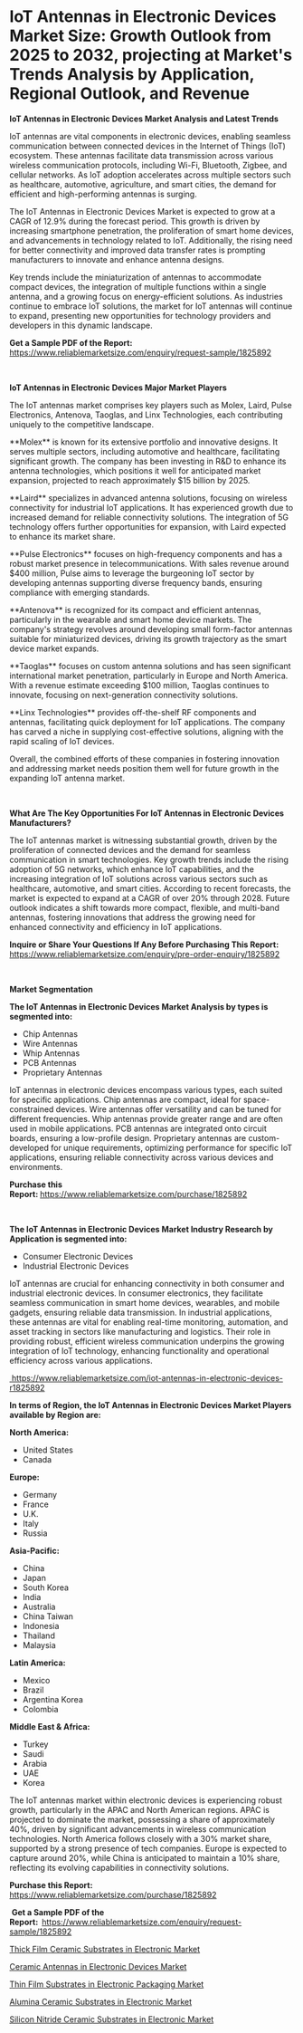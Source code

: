 <p><h1>IoT Antennas in Electronic Devices Market Size: Growth Outlook from 2025 to 2032, projecting at Market's Trends Analysis by Application, Regional Outlook, and Revenue</h1></p><p><strong>IoT Antennas in Electronic Devices Market Analysis and Latest Trends</strong></p>
<p><p>IoT antennas are vital components in electronic devices, enabling seamless communication between connected devices in the Internet of Things (IoT) ecosystem. These antennas facilitate data transmission across various wireless communication protocols, including Wi-Fi, Bluetooth, Zigbee, and cellular networks. As IoT adoption accelerates across multiple sectors such as healthcare, automotive, agriculture, and smart cities, the demand for efficient and high-performing antennas is surging.</p><p>The IoT Antennas in Electronic Devices Market is expected to grow at a CAGR of 12.9% during the forecast period. This growth is driven by increasing smartphone penetration, the proliferation of smart home devices, and advancements in technology related to IoT. Additionally, the rising need for better connectivity and improved data transfer rates is prompting manufacturers to innovate and enhance antenna designs.</p><p>Key trends include the miniaturization of antennas to accommodate compact devices, the integration of multiple functions within a single antenna, and a growing focus on energy-efficient solutions. As industries continue to embrace IoT solutions, the market for IoT antennas will continue to expand, presenting new opportunities for technology providers and developers in this dynamic landscape.</p></p>
<p><strong>Get a Sample PDF of the Report:&nbsp;</strong> <a href="https://www.reliablemarketsize.com/enquiry/request-sample/1825892?utm_campaign=1999&utm_medium=2&utm_source=Github&utm_content=ia&utm_term=06042025&utm_id=iot-antennas-in-electronic-devices">https://www.reliablemarketsize.com/enquiry/request-sample/1825892</a></p>
<p>&nbsp;</p>
<p><strong>IoT Antennas in Electronic Devices Major Market Players</strong></p>
<p><p>The IoT antennas market comprises key players such as Molex, Laird, Pulse Electronics, Antenova, Taoglas, and Linx Technologies, each contributing uniquely to the competitive landscape.</p><p>**Molex** is known for its extensive portfolio and innovative designs. It serves multiple sectors, including automotive and healthcare, facilitating significant growth. The company has been investing in R&D to enhance its antenna technologies, which positions it well for anticipated market expansion, projected to reach approximately $15 billion by 2025.</p><p>**Laird** specializes in advanced antenna solutions, focusing on wireless connectivity for industrial IoT applications. It has experienced growth due to increased demand for reliable connectivity solutions. The integration of 5G technology offers further opportunities for expansion, with Laird expected to enhance its market share.</p><p>**Pulse Electronics** focuses on high-frequency components and has a robust market presence in telecommunications. With sales revenue around $400 million, Pulse aims to leverage the burgeoning IoT sector by developing antennas supporting diverse frequency bands, ensuring compliance with emerging standards.</p><p>**Antenova** is recognized for its compact and efficient antennas, particularly in the wearable and smart home device markets. The company's strategy revolves around developing small form-factor antennas suitable for miniaturized devices, driving its growth trajectory as the smart device market expands.</p><p>**Taoglas** focuses on custom antenna solutions and has seen significant international market penetration, particularly in Europe and North America. With a revenue estimate exceeding $100 million, Taoglas continues to innovate, focusing on next-generation connectivity solutions.</p><p>**Linx Technologies** provides off-the-shelf RF components and antennas, facilitating quick deployment for IoT applications. The company has carved a niche in supplying cost-effective solutions, aligning with the rapid scaling of IoT devices.</p><p>Overall, the combined efforts of these companies in fostering innovation and addressing market needs position them well for future growth in the expanding IoT antenna market.</p></p>
<p>&nbsp;</p>
<p><strong>What Are The Key Opportunities For IoT Antennas in Electronic Devices Manufacturers?</strong></p>
<p><p>The IoT antennas market is witnessing substantial growth, driven by the proliferation of connected devices and the demand for seamless communication in smart technologies. Key growth trends include the rising adoption of 5G networks, which enhance IoT capabilities, and the increasing integration of IoT solutions across various sectors such as healthcare, automotive, and smart cities. According to recent forecasts, the market is expected to expand at a CAGR of over 20% through 2028. Future outlook indicates a shift towards more compact, flexible, and multi-band antennas, fostering innovations that address the growing need for enhanced connectivity and efficiency in IoT applications.</p></p>
<p><strong>Inquire or Share Your Questions If Any Before Purchasing This Report:</strong> <a href="https://www.reliablemarketsize.com/enquiry/pre-order-enquiry/1825892?utm_campaign=1999&utm_medium=2&utm_source=Github&utm_content=ia&utm_term=06042025&utm_id=iot-antennas-in-electronic-devices">https://www.reliablemarketsize.com/enquiry/pre-order-enquiry/1825892</a></p>
<p>&nbsp;</p>
<p><strong>Market Segmentation</strong></p>
<p><strong>The IoT Antennas in Electronic Devices Market Analysis by types is segmented into:</strong></p>
<p><ul><li>Chip Antennas</li><li>Wire Antennas</li><li>Whip Antennas</li><li>PCB Antennas</li><li>Proprietary Antennas</li></ul></p>
<p><p>IoT antennas in electronic devices encompass various types, each suited for specific applications. Chip antennas are compact, ideal for space-constrained devices. Wire antennas offer versatility and can be tuned for different frequencies. Whip antennas provide greater range and are often used in mobile applications. PCB antennas are integrated onto circuit boards, ensuring a low-profile design. Proprietary antennas are custom-developed for unique requirements, optimizing performance for specific IoT applications, ensuring reliable connectivity across various devices and environments.</p></p>
<p><strong>Purchase this Report:&nbsp;</strong><a href="https://www.reliablemarketsize.com/purchase/1825892?utm_campaign=1999&utm_medium=2&utm_source=Github&utm_content=ia&utm_term=06042025&utm_id=iot-antennas-in-electronic-devices">https://www.reliablemarketsize.com/purchase/1825892</a></p>
<p>&nbsp;</p>
<p><strong>The IoT Antennas in Electronic Devices Market Industry Research by Application is segmented into:</strong></p>
<p><ul><li>Consumer Electronic Devices</li><li>Industrial Electronic Devices</li></ul></p>
<p><p>IoT antennas are crucial for enhancing connectivity in both consumer and industrial electronic devices. In consumer electronics, they facilitate seamless communication in smart home devices, wearables, and mobile gadgets, ensuring reliable data transmission. In industrial applications, these antennas are vital for enabling real-time monitoring, automation, and asset tracking in sectors like manufacturing and logistics. Their role in providing robust, efficient wireless communication underpins the growing integration of IoT technology, enhancing functionality and operational efficiency across various applications.</p></p>
<p><a href="https://www.reliablemarketsize.com/iot-antennas-in-electronic-devices-r1825892?utm_campaign=1999&utm_medium=2&utm_source=Github&utm_content=ia&utm_term=06042025&utm_id=iot-antennas-in-electronic-devices">&nbsp;https://www.reliablemarketsize.com/iot-antennas-in-electronic-devices-r1825892</a></p>
<p><strong>In terms of Region, the IoT Antennas in Electronic Devices Market Players available by Region are:</strong></p>
<p>
    <p> <strong> North America: </strong>
        <ul>
            <li>United States</li>
            <li>Canada</li>
        </ul>
        </p> 
    <p> <strong> Europe: </strong>
        <ul>
            <li>Germany</li>
            <li>France</li>
            <li>U.K.</li>
            <li>Italy</li>
            <li>Russia</li>
        </ul>
        </p> 
    <p> <strong> Asia-Pacific: </strong>
        <ul>
            <li>China</li>
            <li>Japan</li>
            <li>South Korea</li>
            <li>India</li>
            <li>Australia</li>
            <li>China Taiwan</li>
            <li>Indonesia</li>
            <li>Thailand</li>
            <li>Malaysia</li>
        </ul>
        </p> 
    <p> <strong> Latin America: </strong>
        <ul>
            <li>Mexico</li>
            <li>Brazil</li>
            <li>Argentina Korea</li>
            <li>Colombia</li>
        </ul>
        </p> 
    <p> <strong> Middle East & Africa: </strong>
        <ul>
            <li>Turkey</li>
            <li>Saudi</li>
            <li>Arabia</li>
            <li>UAE</li>
            <li>Korea</li>
        </ul>
    </p>
    </p>
<p><p>The IoT antennas market within electronic devices is experiencing robust growth, particularly in the APAC and North American regions. APAC is projected to dominate the market, possessing a share of approximately 40%, driven by significant advancements in wireless communication technologies. North America follows closely with a 30% market share, supported by a strong presence of tech companies. Europe is expected to capture around 20%, while China is anticipated to maintain a 10% share, reflecting its evolving capabilities in connectivity solutions.</p></p>
<p><strong>Purchase this Report: </strong><a href="https://www.reliablemarketsize.com/purchase/1825892?utm_campaign=1999&utm_medium=2&utm_source=Github&utm_content=ia&utm_term=06042025&utm_id=iot-antennas-in-electronic-devices">https://www.reliablemarketsize.com/purchase/1825892</a></p>
<p>&nbsp;<strong>Get a Sample PDF of the Report:&nbsp;&nbsp;</strong><a href="https://www.reliablemarketsize.com/enquiry/request-sample/1825892?utm_campaign=1999&utm_medium=2&utm_source=Github&utm_content=ia&utm_term=06042025&utm_id=iot-antennas-in-electronic-devices">https://www.reliablemarketsize.com/enquiry/request-sample/1825892</a></p>
<p><strong></strong></p>
<p><p><a href="https://github.com/roffefaith6l/Market-Research-Report-List-1/blob/main/thick-film-ceramic-substrates-in-electronic-market.md?utm_campaign=1999&utm_medium=2&utm_source=Github&utm_content=ia&utm_term=06042025&utm_id=iot-antennas-in-electronic-devices">Thick Film Ceramic Substrates in Electronic Market</a></p><p><a href="https://github.com/suzorfazlikb/Market-Research-Report-List-1/blob/main/ceramic-antennas-in-electronic-devices-market.md?utm_campaign=1999&utm_medium=2&utm_source=Github&utm_content=ia&utm_term=06042025&utm_id=iot-antennas-in-electronic-devices">Ceramic Antennas in Electronic Devices Market</a></p><p><a href="https://github.com/erkidrhoy/Market-Research-Report-List-1/blob/main/thin-film-substrates-in-electronic-packaging-market.md?utm_campaign=1999&utm_medium=2&utm_source=Github&utm_content=ia&utm_term=06042025&utm_id=iot-antennas-in-electronic-devices">Thin Film Substrates in Electronic Packaging Market</a></p><p><a href="https://github.com/irisadoranrx/Market-Research-Report-List-1/blob/main/alumina-ceramic-substrates-in-electronic-market.md?utm_campaign=1999&utm_medium=2&utm_source=Github&utm_content=ia&utm_term=06042025&utm_id=iot-antennas-in-electronic-devices">Alumina Ceramic Substrates in Electronic Market</a></p><p><a href="https://github.com/semenbobbaxu/Market-Research-Report-List-1/blob/main/silicon-nitride-ceramic-substrates-in-electronic-market.md?utm_campaign=1999&utm_medium=2&utm_source=Github&utm_content=ia&utm_term=06042025&utm_id=iot-antennas-in-electronic-devices">Silicon Nitride Ceramic Substrates in Electronic Market</a></p></p>